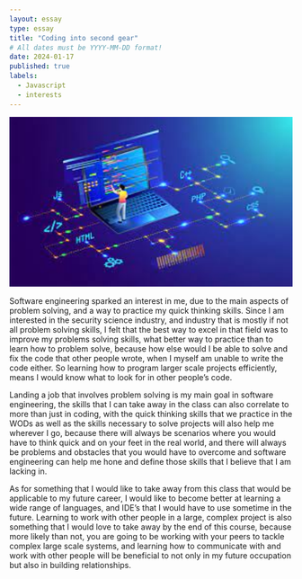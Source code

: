 ```yaml
---
layout: essay
type: essay
title: "Coding into second gear"
# All dates must be YYYY-MM-DD format!
date: 2024-01-17
published: true
labels:
  - Javascript
  - interests
---
```

<img width="600px" class="rounded float-start pe-4" src="../img/yay.jpg">


Software engineering sparked an interest in me, due to the main aspects of problem solving, and a way to practice my quick thinking skills. Since I am interested in the security science industry, and industry that is mostly if not all problem solving skills, I felt that the best way to excel in that field was to improve my problems solving skills, what better way to practice than to learn how to problem solve, because how else would I be able to solve and fix the code that other people wrote, when I myself am unable to write the code either. So learning how to program larger scale projects efficiently, means I would know what to look for in other people’s code.

Landing a job that involves problem solving is my main goal in software engineering, the skills that I can take away in the class can also correlate to more than just in coding, with the quick thinking skills that we practice in the WODs as well as the skills necessary to solve projects will also help me wherever I go, because there will always be scenarios where you would have to think quick and on your feet in the real world, and there will always be problems and obstacles that you would have to overcome and software engineering can help me hone and define those skills that I believe that I am lacking in.

As for something that I would like to take away from this class that would be applicable to my future career, I would like to become better at learning a wide range of languages, and IDE’s that I would have to use sometime in the future. Learning to work with other people in a large, complex project is also something that I would love to take away by the end of this course, because more likely than not, you are going to be working with your peers to tackle complex large scale systems, and learning how to communicate with and work with other people will be beneficial to not only in my future occupation but also in building relationships.

